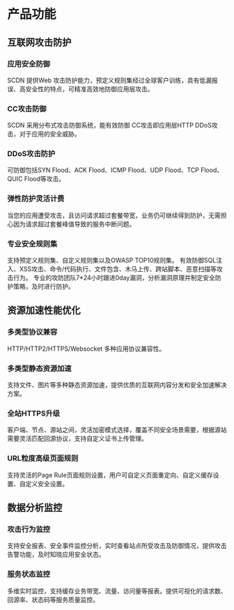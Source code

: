 # 产品功能

## 互联网攻击防护

###  应用安全防御

SCDN 提供Web 攻击防护能力，预定义规则集经过全球客户训练，具有低漏报误、高安全性的特点，可精准高效地防御应用层攻击。

###  CC攻击防御

SCDN 采用分布式攻击防御系统，能有效防御 CC攻击即应用层HTTP DDoS攻击，对于应用的安全威胁。

###  DDoS攻击防护

可防御包括SYN Flood、ACK Flood、ICMP Flood、UDP Flood、TCP Flood、QUIC Flood等攻击。

###  弹性防护灵活计费

当您的应用遭受攻击，且访问请求超过套餐带宽，业务仍可继续得到防护，无需担心因为请求超过套餐峰值导致的服务中断问题。


### 专业安全规则集
支持预定义规则集、自定义规则集以及OWASP TOP10规则集。
有效防御SQL注入、XSS攻击、命令/代码执行、文件包含、木马上传、跨站脚本、恶意扫描等攻击行为。
专业的攻防团队7*24小时跟进0day漏洞，分析漏洞原理并制定安全防护策略，及时进行防护。




## 资源加速性能优化

### 多类型协议兼容

HTTP/HTTP2/HTTPS/Websocket 多种应用协议兼容性。

### 多类型静态资源加速

支持文件、图片等多种静态资源加速，提供优质的互联网内容分发和安全加速解决方案。

### 全站HTTPS升级
客户端、节点、源站之间，灵活加密模式选择，覆盖不同安全场景需要，根据源站需要灵活匹配回源协议，支持自定义证书上传管理。

### URL粒度高级页面规则

支持灵活的Page Rule页面规则设置，用户可自定义页面重定向、自定义缓存设置、自定义安全设置。


## 数据分析监控


### 攻击行为监控
支持安全报表、安全事件监控分析，实时查看站点所受攻击及防御情况，提供攻击告警功能，及时知晓应用安全状态。

### 服务状态监控
多维实时监控，支持缓存业务带宽、流量、访问量等报表。提供可视化的请求数、回源率、状态码等服务质量监控。

